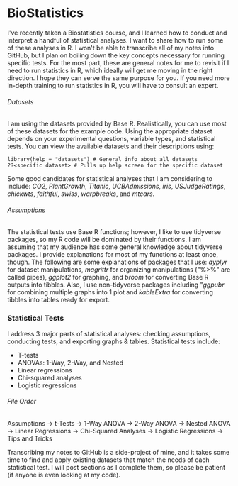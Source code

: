 # BioStatistics
I've recently taken a Biostatistics course, and I learned how to conduct and interpret a handful of statistical analyses. I want to share how to run some of these analyses in R. I won't be able to transcribe all of my notes into GitHub, but I plan on boiling down the key concepts necessary for running specific tests. For the most part, these are general notes for me to revisit if I need to run statistics in R, which ideally will get me moving in the right direction. I hope they can serve the same purpose for you. If you need more in-depth training to run statistics in R, you will have to consult an expert.  

###### Datasets
I am using the datasets provided by Base R. Realistically, you can use most of these datasets for the example code. Using the appropriate dataset depends on your experimental questions, variable types, and statistical tests. You can view the available datasets and their descriptions using:
```
library(help = "datasets") # General info about all datasets
??<specific dataset> # Pulls up help screen for the specific dataset
 ```
Some good candidates for statistical analyses that I am considering to include: *CO2*, *PlantGrowth*, *Titanic*, *UCBAdmissions*, *iris*, *USJudgeRatings*, *chickwts*, *faithful*, *swiss*, *warpbreaks*, and *mtcars*. 

###### Assumptions
The statistical tests use Base R functions; however, I like to use tidyverse packages, so my R code will be dominated by their functions. I am assuming that my audience has some general knowledge about tidyverse packages. I provide explanations for most of my functions at least once, though. The following are some explanations of packages that I use:
  *dyplyr* for dataset manipulations, *magrittr* for organizing manipulations ("%>%" are called pipes), *ggplot2* for graphing, and *broom* for converting Base R outputs into tibbles. Also, I use non-tidyverse packages including "*ggpubr* for combining multiple graphs into 1 plot and *kableExtra* for converting tibbles into tables ready for export. 

### Statistical Tests
I address 3 major parts of statistical analyses: checking assumptions, conducting tests, and exporting graphs & tables. Statistical tests include: 
- T-tests
- ANOVAs: 1-Way, 2-Way, and Nested
- Linear regressions
- Chi-squared analyses
- Logistic regressions

###### File Order
Assumptions -> t-Tests -> 1-Way ANOVA -> 2-Way ANOVA -> Nested ANOVA -> Linear Regressions -> Chi-Squared Analyses -> Logistic Regressions -> Tips and Tricks

Transcribing my notes to GitHub is a side-project of mine, and it takes some time to find and apply existing datasets that match the needs of each statistical test. I will post sections as I complete them, so please be patient (if anyone is even looking at my code).
